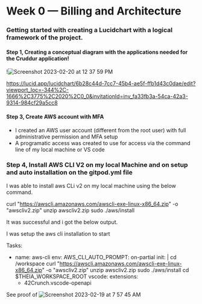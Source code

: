 # Week 0 — Billing and Architecture

### Getting started with creating a Lucidchart with a logical framework of the project.

#### Step 1, Creating a conceptual diagram with the applications needed for the Cruddur application!

!![Screenshot 2023-02-20 at 12 37 59 PM](https://user-images.githubusercontent.com/101113092/220097573-04d7081e-95df-4100-85ba-cd9a9f89afe0.jpg)
    
https://lucid.app/lucidchart/6b28c44d-7cc7-45b4-ae5f-ffb1d43c0dae/edit?viewport_loc=-344%2C-1666%2C3775%2C2020%2C0_0&invitationId=inv_fa33fb3a-54ca-42a3-9314-984cf29a5cc8

#### Step 3, Create AWS account with MFA

- I created an  AWS user account (different from the root user) with full administrative permission and MFA setup
- A programatic access was created to use for access via the command line of my local machine or VS code


### Step 4, Install  AWS CLI V2 on my local Machine and on setup and auto installation on the gitpod.yml file
I was able to install aws CLi v2 on my local machine using the below command.

curl "https://awscli.amazonaws.com/awscli-exe-linux-x86_64.zip" -o "awscliv2.zip"
unzip awscliv2.zip
sudo ./aws/install

It was successful and i got the below output.

I was setup the aws cli installation to start 

Tasks:
  - name: aws-cli
    env:
      AWS_CLI_AUTO_PROMPT: on-partial
    init: |
      cd /workspace
      curl "https://awscli.amazonaws.com/awscli-exe-linux-x86_64.zip" -o "awscliv2.zip"
      unzip awscliv2.zip
      sudo ./aws/install
      cd $THEIA_WORKSPACE_ROOT
vscode:
  extensions:
    - 42Crunch.vscode-openapi

See proof of 
![Screenshot 2023-02-19 at 7 57 45 AM](https://user-images.githubusercontent.com/101113092/219933781-ed23ac58-871f-4c38-9955-9672e9ff4539.jpg)
